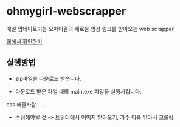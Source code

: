# ohmygirl-webscrapper
매일 업데이트되는 오마이걸의 새로운 영상 링크를 받아오는 web scrapper

[웹에서 확인하기](https://seovalue.github.io/ohmygirl-webscrapper/index.html)

## 실행방법
* zip파일을 다운로드 받습니다.

* 다운로드 받은 파일 내의 main.exe 파일을 실행시킵니다.



css 해줄사람......

* 수정해야될 것 -> 트위터에서 이미지 받아오기, 가수 이름 받아서 크롤링
